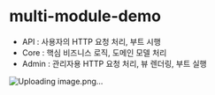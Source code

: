 # multi-module-demo

+ API : 사용자의 HTTP 요청 처리, 부트 시행
+ Core : 핵심 비즈니스 로직, 도메인 모델 처리
+ Admin : 관리자용 HTTP 요청 처리, 뷰 렌더링, 부트 실행

![Uploading image.png…]()
